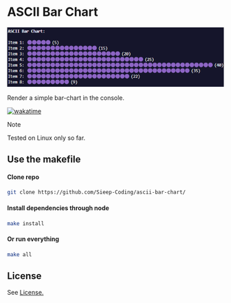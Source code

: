 # ASCII Bar Chart

![](https://github.com/Sieep-Coding/ascii-bar-chart/blob/main/assets/image.png)

Render a simple bar-chart in the console.

[![wakatime](https://wakatime.com/badge/user/2156ce13-ae9d-4c0e-a543-89b2bddcd2f6/project/0db23101-40e4-449a-b4a2-8223e0e2cc61.svg)](https://wakatime.com/badge/user/2156ce13-ae9d-4c0e-a543-89b2bddcd2f6/project/0db23101-40e4-449a-b4a2-8223e0e2cc61)

> [!NOTE]  
> Tested on Linux only so far.

## Use the makefile

#### Clone repo
```bash
git clone https://github.com/Sieep-Coding/ascii-bar-chart/
```
#### Install dependencies through node
```bash
make install
```
#### Or run everything
```bash
make all
```

## License

See [License.](LICENSE)